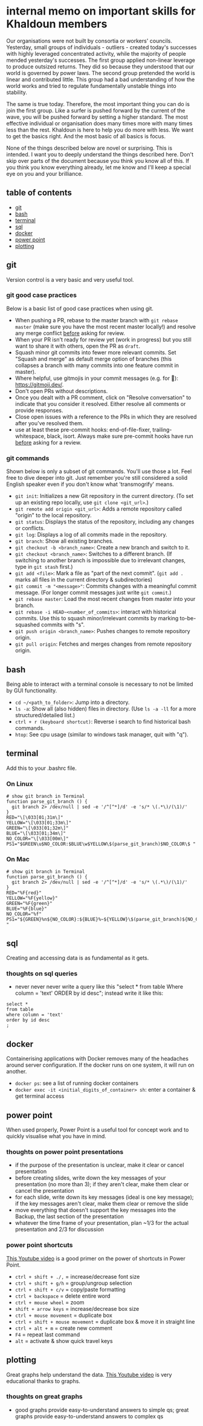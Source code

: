 # internal memo on important skills for Khaldoun members

Our organisations were not built by consortia or workers' councils.
Yesterday, small groups of individuals - outliers - created today's successes with highly leveraged concentrated activity,
while the majority of people mended yesterday's successes.
The first group applied non-linear leverage to produce outsized returns.
They did so because they understood that our world is governed by power laws.
The second group pretended the world is linear and contributed little.
This group had a bad understanding of how the world works and tried to regulate fundamentally unstable things into stability.

The same is true today.
Therefore, the most important thing you can do is join the first group.
Like a surfer is pushed forward by the current of the wave, you will be pushed forward by setting a higher standard.
The most effective individual or organisation does many times more with many times less than the rest.
Khaldoun is here to help you do more with less. We want to get the basics right.
And the most basic of all basics is focus.

None of the things described below are novel or surprising. This is intended.
I want you to deeply understand the things described here.
Don't skip over parts of the document because you think you know all of this.
If you think you know everything already, let me know and I'll keep a special eye on you and your brilliance.

## table of contents

- [git](#git)
- [bash](#bash)
- [terminal](#terminal)
- [sql](#sql)
- [docker](#docker)
- [power point](#power-point)
- [plotting](#plotting)

## git

Version control is a very basic and very useful tool.

### git good case practices

Below is a basic list of good case practices when using git.

- When pushing a PR, rebase to the master branch with `git rebase master`
  (make sure you have the most recent master locally!)
  and resolve any merge conflict <u>before</u> asking for review.
- When your PR isn't ready for review yet (work in progress)
  but you still want to share it with others, open the PR as `draft`.
- Squash minor git commits into fewer more relevant commits.
  Set "Squash and merge" as default merge option of branches
  (this collapses a branch with many commits into one feature commit in master).
- Where helpful, use gitmojis in your commit messages (e.g. for :bug:): <https://gitmoji.dev/>.
- Don't open PRs without descriptions.
- Once you dealt with a PR comment,
  click on "Resolve conversation" to indicate that you consider it resolved.
  Either resolve all comments or provide responses.
- Close open issues with a reference to the PRs in which they are resolved after you've resolved them.
- use at least these pre-commit hooks: end-of-file-fixer, trailing-whitespace, black, isort.
  Always make sure pre-commit hooks have run <u>before</u> asking for a review.

### git commands

Shown below is only a subset of git commands. You'll use those a lot.
Feel free to dive deeper into git. Just remember you're still considered a solid English speaker even if you don't know what 'transmogrify' means.

- `git init`: Initializes a new Git repository in the current directory.
  (To set up an existing repo locally, use `git clone <git_url>`.)
- `git remote add origin <git_url>`: Adds a remote repository called "origin" to the local repository.
- `git status`: Displays the status of the repository, including any changes or conflicts.
- `git log`: Displays a log of all commits made in the repository.
- `git branch`: Show all existing branches.
- `git checkout -b <branch_name>`: Create a new branch and switch to it.
- `git checkout <branch_name>`: Switches to a different branch.
  (If switching to another branch is impossible due to irrelevant changes, type in `git stash` first.)
- `git add <file>`: Mark a file as "part of the next commit".
  (`git add .` marks all files in the current directory & subdirectories)
- `git commit -m "<message>"`: Commits changes with a meaningful commit message.
  (For longer commit messages just write `git commit`.)
- `git rebase master`: Load the most recent changes from master into your branch.
- `git rebase -i HEAD~<number_of_commits>`: interact with historical commits.
  Use this to squash minor/irrelevant commits by marking to-be-squashed commits with "s".
- `git push origin <branch_name>`: Pushes changes to remote repository origin.
- `git pull origin`: Fetches and merges changes from remote repository origin.

## bash

Being able to interact with a terminal console is necessary to not be limited by GUI functionality.

- `cd ~/<path_to_folder>`: Jump into a directory.
- `ls -a`: Show all (also hidden) files in directory. (Use `ls -a -ll` for a more structured/detailed list.)
- `ctrl + r (keyboard shortcut)`: Reverse i search to find historical bash commands.
- `htop`: See cpu usage (similar to windows task manager, quit with "q").

## terminal

Add this to your .bashrc file.

### On Linux

```
# show git branch in Terminal
function parse_git_branch () {
  git branch 2> /dev/null | sed -e '/^[^*]/d' -e 's/* \(.*\)/(\1)/'
}
RED="\[\033[01;31m\]"
YELLOW="\[\033[01;33m\]"
GREEN="\[\033[01;32m\]"
BLUE="\[\033[01;34m\]"
NO_COLOR="\[\033[00m\]"
PS1="$GREEN\u$NO_COLOR:$BLUE\w$YELLOW\$(parse_git_branch)$NO_COLOR\$ "
```

### On Mac

```
# show git branch in Terminal
function parse_git_branch () {
  git branch 2> /dev/null | sed -e '/^[^*]/d' -e 's/* \(.*\)/(\1)/'
}
RED="%F{red}"
YELLOW="%F{yellow}"
GREEN="%F{green}"
BLUE="%F{blue}"
NO_COLOR="%f"
PS1="${GREEN}%n${NO_COLOR}:${BLUE}%~${YELLOW}\$(parse_git_branch)${NO_COLOR}%# "
```

## sql

Creating and accessing data is as fundamental as it gets.

### thoughts on sql queries

- never never never write a query like this "select * from table Where column = 'text' ORDER by id desc";
  instead write it like this:

```
select * 
from table 
where column = 'text'
order by id desc
;
```

## docker

Containerising applications with Docker removes many of the headaches around server configuration. If the docker runs on one system, it will run on another.

- `docker ps`: see a list of running docker containers
- `docker exec -it <initial_digits_of_container> sh`: enter a container & get terminal access

## power point

When used properly, Power Point is a useful tool for concept work and to quickly visualise what you have in mind.

### thoughts on power point presentations

- if the purpose of the presentation is unclear, make it clear or cancel presentation
- before creating slides, write down the key messages of your presentation
  (no more than 3); if they aren't clear, make them clear or cancel the presentation
- for each slide, write down its key messages (ideal is one key message); if the key
  messages aren't clear, make them clear or remove the slide
- move everything that doesn't support the key messages into the Backup,
  the last section of the presentation
- whatever the time frame of your presentation, plan ~1/3 for the actual presentation
  and 2/3 for discussion

### power point shortcuts

[This Youtube video](https://www.youtube.com/watch?v=-Ab-HYN0WUo) is a good primer
on the power of shortcuts in Power Point.

- `ctrl + shift + ./,` = increase/decrease font size
- `ctrl + shift + g/h` = group/ungroup selection
- `ctrl + shift + c/v` = copy/paste formatting
- `ctrl + backspace` = delete entire word
- `ctrl + mouse wheel` = zoom
- `shift + arrow keys` = increase/decrease box size
- `ctrl + mouse movement` = duplicate box
- `ctrl + shift + mouse movement` = duplicate box & move it in straight line
- `ctrl + alt + m` = create new comment
- `F4` = repeat last command
- `alt` = activate & show quick travel keys

## plotting

Great graphs help understand the data. [This Youtube video](https://www.youtube.com/watch?v=hVimVzgtD6w&t=57s) is very educational thanks to graphs.

### thoughts on great graphs

- good graphs provide easy-to-understand answers to simple qs;
  great graphs provide easy-to-understand answers to complex qs
